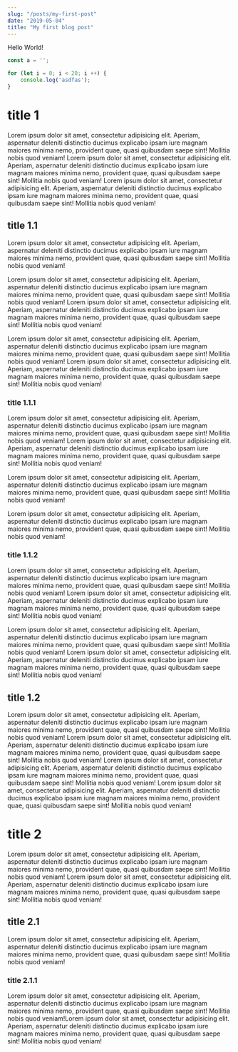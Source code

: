 ```yaml
---
slug: "/posts/my-first-post"
date: "2019-05-04"
title: "My first blog post"
---
```


Hello World!

```js:title=litte-marmaid.js
const a = '';

for (let i = 0; i < 20; i ++) {
    console.log('asdfas');
}
```

# title 1

Lorem ipsum dolor sit amet, consectetur adipisicing elit. Aperiam, aspernatur deleniti distinctio ducimus explicabo
ipsam iure magnam maiores minima nemo, provident quae, quasi quibusdam saepe sint! Mollitia nobis quod veniam!
Lorem ipsum dolor sit amet, consectetur adipisicing elit. Aperiam, aspernatur deleniti distinctio ducimus explicabo
ipsam iure magnam maiores minima nemo, provident quae, quasi quibusdam saepe sint! Mollitia nobis quod veniam!
Lorem ipsum dolor sit amet, consectetur adipisicing elit. Aperiam, aspernatur deleniti distinctio ducimus explicabo
ipsam iure magnam maiores minima nemo, provident quae, quasi quibusdam saepe sint! Mollitia nobis quod veniam!

## title 1.1

Lorem ipsum dolor sit amet, consectetur adipisicing elit. Aperiam, aspernatur deleniti distinctio ducimus explicabo
ipsam iure magnam maiores minima nemo, provident quae, quasi quibusdam saepe sint! Mollitia nobis quod veniam!

Lorem ipsum dolor sit amet, consectetur adipisicing elit. Aperiam, aspernatur deleniti distinctio ducimus explicabo
ipsam iure magnam maiores minima nemo, provident quae, quasi quibusdam saepe sint! Mollitia nobis quod veniam!
Lorem ipsum dolor sit amet, consectetur adipisicing elit. Aperiam, aspernatur deleniti distinctio ducimus explicabo
ipsam iure magnam maiores minima nemo, provident quae, quasi quibusdam saepe sint! Mollitia nobis quod veniam!

Lorem ipsum dolor sit amet, consectetur adipisicing elit. Aperiam, aspernatur deleniti distinctio ducimus explicabo
ipsam iure magnam maiores minima nemo, provident quae, quasi quibusdam saepe sint! Mollitia nobis quod veniam!
Lorem ipsum dolor sit amet, consectetur adipisicing elit. Aperiam, aspernatur deleniti distinctio ducimus explicabo
ipsam iure magnam maiores minima nemo, provident quae, quasi quibusdam saepe sint! Mollitia nobis quod veniam!

### title 1.1.1

Lorem ipsum dolor sit amet, consectetur adipisicing elit. Aperiam, aspernatur deleniti distinctio ducimus explicabo
ipsam iure magnam maiores minima nemo, provident quae, quasi quibusdam saepe sint! Mollitia nobis quod veniam!
Lorem ipsum dolor sit amet, consectetur adipisicing elit. Aperiam, aspernatur deleniti distinctio ducimus explicabo
ipsam iure magnam maiores minima nemo, provident quae, quasi quibusdam saepe sint! Mollitia nobis quod veniam!

Lorem ipsum dolor sit amet, consectetur adipisicing elit. Aperiam, aspernatur deleniti distinctio ducimus explicabo
ipsam iure magnam maiores minima nemo, provident quae, quasi quibusdam saepe sint! Mollitia nobis quod veniam!

Lorem ipsum dolor sit amet, consectetur adipisicing elit. Aperiam, aspernatur deleniti distinctio ducimus explicabo
ipsam iure magnam maiores minima nemo, provident quae, quasi quibusdam saepe sint! Mollitia nobis quod veniam!

### title 1.1.2

Lorem ipsum dolor sit amet, consectetur adipisicing elit. Aperiam, aspernatur deleniti distinctio ducimus explicabo
ipsam iure magnam maiores minima nemo, provident quae, quasi quibusdam saepe sint! Mollitia nobis quod veniam!
Lorem ipsum dolor sit amet, consectetur adipisicing elit. Aperiam, aspernatur deleniti distinctio ducimus explicabo
ipsam iure magnam maiores minima nemo, provident quae, quasi quibusdam saepe sint! Mollitia nobis quod veniam!

Lorem ipsum dolor sit amet, consectetur adipisicing elit. Aperiam, aspernatur deleniti distinctio ducimus explicabo
ipsam iure magnam maiores minima nemo, provident quae, quasi quibusdam saepe sint! Mollitia nobis quod veniam!
Lorem ipsum dolor sit amet, consectetur adipisicing elit. Aperiam, aspernatur deleniti distinctio ducimus explicabo
ipsam iure magnam maiores minima nemo, provident quae, quasi quibusdam saepe sint! Mollitia nobis quod veniam!

## title 1.2

Lorem ipsum dolor sit amet, consectetur adipisicing elit. Aperiam, aspernatur deleniti distinctio ducimus explicabo
ipsam iure magnam maiores minima nemo, provident quae, quasi quibusdam saepe sint! Mollitia nobis quod veniam!
Lorem ipsum dolor sit amet, consectetur adipisicing elit. Aperiam, aspernatur deleniti distinctio ducimus explicabo
ipsam iure magnam maiores minima nemo, provident quae, quasi quibusdam saepe sint! Mollitia nobis quod veniam!
Lorem ipsum dolor sit amet, consectetur adipisicing elit. Aperiam, aspernatur deleniti distinctio ducimus explicabo
ipsam iure magnam maiores minima nemo, provident quae, quasi quibusdam saepe sint! Mollitia nobis quod veniam!
Lorem ipsum dolor sit amet, consectetur adipisicing elit. Aperiam, aspernatur deleniti distinctio ducimus explicabo
ipsam iure magnam maiores minima nemo, provident quae, quasi quibusdam saepe sint! Mollitia nobis quod veniam!

# title 2

Lorem ipsum dolor sit amet, consectetur adipisicing elit. Aperiam, aspernatur deleniti distinctio ducimus explicabo
ipsam iure magnam maiores minima nemo, provident quae, quasi quibusdam saepe sint! Mollitia nobis quod veniam!
Lorem ipsum dolor sit amet, consectetur adipisicing elit. Aperiam, aspernatur deleniti distinctio ducimus explicabo
ipsam iure magnam maiores minima nemo, provident quae, quasi quibusdam saepe sint! Mollitia nobis quod veniam!

## title 2.1

Lorem ipsum dolor sit amet, consectetur adipisicing elit. Aperiam, aspernatur deleniti distinctio ducimus explicabo
ipsam iure magnam maiores minima nemo, provident quae, quasi quibusdam saepe sint! Mollitia nobis quod veniam!

### title 2.1.1

Lorem ipsum dolor sit amet, consectetur adipisicing elit. Aperiam, aspernatur deleniti distinctio ducimus explicabo
ipsam iure magnam maiores minima nemo, provident quae, quasi quibusdam saepe sint! Mollitia nobis quod veniam!Lorem
ipsum dolor sit amet, consectetur adipisicing elit. Aperiam, aspernatur deleniti distinctio ducimus explicabo ipsam iure
magnam maiores minima nemo, provident quae, quasi quibusdam saepe sint! Mollitia nobis quod veniam!